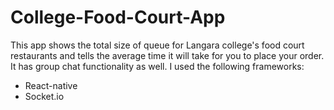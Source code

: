 # College-Food-Court-App

This app shows the total size of queue for Langara college's food court restaurants and tells the average time it will take for you to place your order. It has group chat functionality as well. I used the following frameworks:

- React-native
- Socket.io


